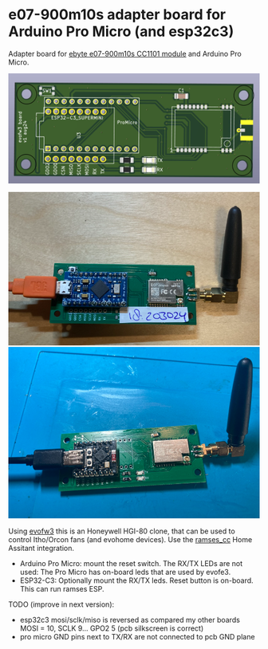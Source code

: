 # e07-900m10s adapter board for Arduino Pro Micro (and esp32c3)
Adapter board for [ebyte e07-900m10s CC1101 module](https://www.ebyte.com/en/product-view-news.html?id=1567) and Arduino Pro Micro.

![pcb](pics/pcb.png)

![assembled board](pics/evofw3.png)
![esp32c3](pics/esp32c3.png)

Using [evofw3](https://github.com/ghoti/evofw3) this is an Honeywell HGI-80 clone, that can be used to control Itho/Orcon fans (and evohome devices).
Use the [ramses_cc](https://github.com/zxdavb/ramses_cc) Home Assitant integration.

 - Arduino Pro Micro: mount the reset switch. The RX/TX LEDs are not used: The Pro Micro has on-board leds that are used by evofe3.
 - ESP32-C3: Optionally mount the RX/TX leds. Reset button is on-board. This can run ramses ESP.

TODO (improve in next version):
 - esp32c3 mosi/sclk/miso is reversed as compared my other boards MOSI = 10, SCLK 9... GPO2 5
   (pcb silkscreen is correct)
 - pro micro GND pins next to TX/RX are not connected to pcb GND plane
